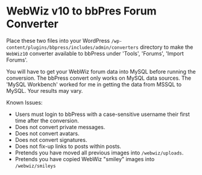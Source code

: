 # WebWiz v10 to bbPres Forum Converter

Place these two files into your WordPress `/wp-content/plugins/bbpress/includes/admin/converters` directory 
to make the `WebWiz10` converter available to bbPress under 'Tools', 'Forums', 'Import Forums'.

You will have to get your WebWiz forum data into MySQL before running the conversion. The bbPress convert
only works on MySQL data sources. The 'MySQL Workbench' worked for me in getting the data from MSSQL to MySQL.
Your results may vary.

Known Issues:
* Users must login to bbPress with a case-sensitive username their first time after the conversion.
* Does not convert private messages.
* Does not convert avatars.
* Does not convert signatures.
* Does not fix-up links to posts within posts.
* Pretends you have moved all previous images into `/webwiz/uploads`.
* Pretends you have copied WebWiz "smiley" images into `/webwiz/smileys`

